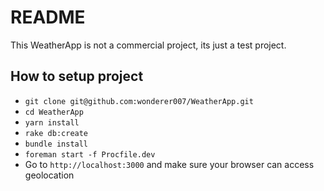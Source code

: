 # README

This WeatherApp is not a commercial project, its just a test project.

## How to setup project
- `git clone git@github.com:wonderer007/WeatherApp.git`
- `cd WeatherApp`
- `yarn install`
- `rake db:create`
- `bundle install`
- `foreman start -f Procfile.dev`
- Go to `http://localhost:3000` and make sure your browser can access geolocation
